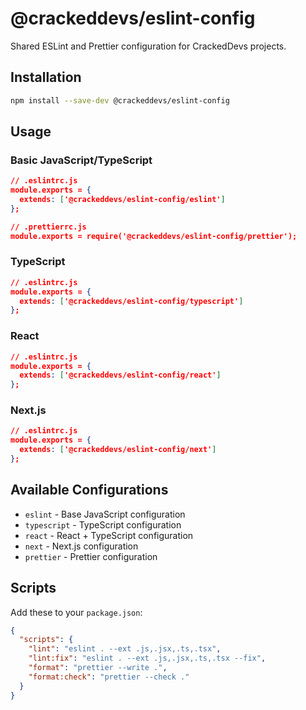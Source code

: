 # @crackeddevs/eslint-config

Shared ESLint and Prettier configuration for CrackedDevs projects.

## Installation

```bash
npm install --save-dev @crackeddevs/eslint-config
```

## Usage

### Basic JavaScript/TypeScript

```json
// .eslintrc.js
module.exports = {
  extends: ['@crackeddevs/eslint-config/eslint']
};
```

```json
// .prettierrc.js
module.exports = require('@crackeddevs/eslint-config/prettier');
```

### TypeScript

```json
// .eslintrc.js
module.exports = {
  extends: ['@crackeddevs/eslint-config/typescript']
};
```

### React

```json
// .eslintrc.js
module.exports = {
  extends: ['@crackeddevs/eslint-config/react']
};
```

### Next.js

```json
// .eslintrc.js
module.exports = {
  extends: ['@crackeddevs/eslint-config/next']
};
```

## Available Configurations

- `eslint` - Base JavaScript configuration
- `typescript` - TypeScript configuration
- `react` - React + TypeScript configuration
- `next` - Next.js configuration
- `prettier` - Prettier configuration

## Scripts

Add these to your `package.json`:

```json
{
  "scripts": {
    "lint": "eslint . --ext .js,.jsx,.ts,.tsx",
    "lint:fix": "eslint . --ext .js,.jsx,.ts,.tsx --fix",
    "format": "prettier --write .",
    "format:check": "prettier --check ."
  }
}
```
